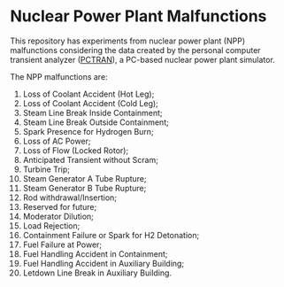 # Nuclear Power Plant Malfunctions

This repository has experiments from nuclear power plant (NPP) malfunctions considering the data created by the personal computer transient analyzer ([PCTRAN](http://www.microsimtech.com/pctran)), a PC-based nuclear power plant simulator.

The NPP malfunctions are:
1) Loss of Coolant Accident (Hot Leg);
2) Loss of Coolant Accident (Cold Leg);
3) Steam Line Break Inside Containment;
4) Steam Line Break Outside Containment;
5) Spark Presence for Hydrogen Burn;
6) Loss of AC Power;
7) Loss of Flow (Locked Rotor);
8) Anticipated Transient without Scram;
9) Turbine Trip;
10) Steam Generator A Tube Rupture;
11) Steam Generator B Tube Rupture;
12) Rod withdrawal/Insertion;
13) Reserved for future;
14) Moderator Dilution;
15) Load Rejection;
16) Containment Failure or Spark for H2 Detonation;
17) Fuel Failure at Power;
18) Fuel Handling Accident in Containment;
19) Fuel Handling Accident in Auxiliary Building;
20) Letdown Line Break in Auxiliary Building.

